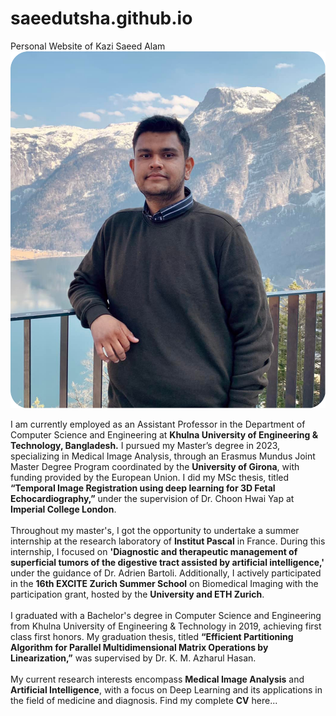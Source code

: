 # saeedutsha.github.io
 Personal Website of Kazi Saeed Alam
<img src="./assets/photo2.png" alt="Profile Picture" class="about-pic">

  <p>
                        I am currently employed as an Assistant Professor in the Department of Computer Science and Engineering at <b>Khulna University of Engineering & Technology, Bangladesh.</b> I pursued my Master’s degree in 2023, specializing in Medical Image Analysis, through an <a onclick="window.open('https://maiamaster.udg.edu/')" class="hyper__text">Erasmus Mundus Joint Master Degree Program</a> coordinated by the <b>University of Girona</b>, with funding provided by the European Union. I did my MSc thesis, titled <b>“Temporal Image Registration using deep learning for 3D Fetal Echocardiography,”</b> under the supervision of <a onclick="window.open('https://scholar.google.com/citations?hl=en&user=TUa2r84AAAAJ&view_op=list_works&sortby=pubdate')" class="hyper__text">Dr. Choon Hwai Yap</a> at <b>Imperial College London</b>.
                        <br><br>
                        Throughout my master's, I got the opportunity to undertake a summer internship at the research laboratory of <b>Institut Pascal</b> in France. During this internship, I focused on <b>'Diagnostic and therapeutic management of superficial tumors of the digestive tract assisted by artificial intelligence,'</b> under the guidance of <a onclick="window.open('https://scholar.google.com/citations?user=_KUZlKYAAAAJ&hl=en')" class="hyper__text">Dr. Adrien Bartoli</a>. Additionally, I actively participated in the <b>16th EXCITE Zurich Summer School</b> on Biomedical Imaging with the participation grant, hosted by the <b>University and ETH Zurich</b>.
                        <br><br>
                        I graduated with a Bachelor's degree in Computer Science and Engineering from Khulna University of Engineering & Technology in 2019, achieving first class first honors. My graduation thesis, titled <b>“Efficient Partitioning Algorithm for Parallel Multidimensional Matrix Operations by Linearization,”</b> was supervised by <a onclick="window.open('https://scholar.google.com/citations?user=U5DZvDEAAAAJ&hl=en')" class="hyper__text">Dr. K. M. Azharul Hasan</a>.
                        <br><br>
                        My current research interests encompass <b>Medical Image Analysis</b> and <b>Artificial Intelligence</b>, with a focus on Deep Learning and its applications in the field of medicine and diagnosis. Find my complete <b>CV</b> <a class="hyper__text" onclick="window.open('./assets/CV_Kazi Saeed Alam.pdf')">here...</a>
                    </p>
